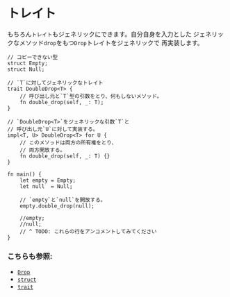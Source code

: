 # トレイト

もちろん`トレイト`もジェネリックにできます。自分自身を入力とした
ジェネリックなメソッド`drop`をもつ`Drop`トレイトをジェネリックで
再実装します。

```rust,editable
// コピーできない型
struct Empty;
struct Null;

// `T`に対してジェネリックなトレイト
trait DoubleDrop<T> {
    // 呼び出し元と`T`型の引数をとり、何もしないメソッド。
    fn double_drop(self, _: T);
}

// `DoubleDrop<T>`をジェネリックな引数`T`と
// 呼び出し元`U`に対して実装する。
impl<T, U> DoubleDrop<T> for U {
    // このメソッドは両方の所有権をとり、
    // 両方開放する。
    fn double_drop(self, _: T) {}
}

fn main() {
    let empty = Empty;
    let null  = Null;

    // `empty`と`null`を開放する。
    empty.double_drop(null);

    //empty;
    //null;
    // ^ TODO: これらの行をアンコメントしてみてください
}
```

### こちらも参照:

- [`Drop`][Drop]
- [`struct`][structs]
- [`trait`][traits]

[Drop]: https://doc.rust-lang.org/std/ops/trait.Drop.html
[structs]: ../custom_types/structs.md
[traits]: ../trait.md
